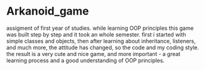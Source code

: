 # Arkanoid_game

assigment of first year of studies. while learning OOP principles
this game was built step by step and it took an whole semester.
first i started with simple classes and objects, then after learning about inheritance, listeners, and much more,
the attitude has changed, so the code and my coding style.
the result is a very cute and nice game, and more important - a great learning process and a good understanding of OOP principles.
